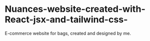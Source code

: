 # Nuances-website-created-with-React-jsx-and-tailwind-css-
E-commerce website for bags, created and designed by me.
